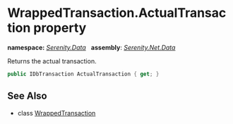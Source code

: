 # WrappedTransaction.ActualTransaction property
**namespace:** *[Serenity.Data](../../README.md#serenity.data-namespace)*   **assembly**: *[Serenity.Net.Data](../../README.md)*

Returns the actual transaction.

```csharp
public IDbTransaction ActualTransaction { get; }
```

## See Also

* class [WrappedTransaction](../WrappedTransaction.md)